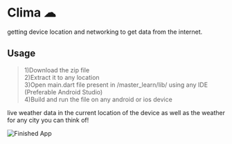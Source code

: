 # Clima ☁
getting device location and networking to get data from the internet.

## Usage

>1)Download the zip file <br>
>2)Extract it to any location <br>
>3)Open main.dart file present in /master_learn/lib/ using any IDE  (Preferable Android Studio) <br>
>4)Build and run the file on any android or ios device



live weather data in the current location of the device as well as the weather for any city you can think of!

![Finished App](https://github.com/harshoswal711/Clima_Flutter/images/clima-demo.gif)

